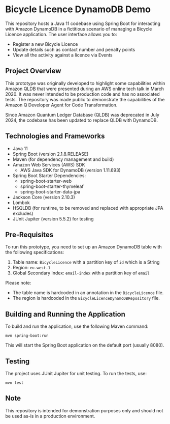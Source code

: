 # Bicycle Licence DynamoDB Demo

This repository hosts a Java 11 codebase using Spring Boot for interacting with Amazon DynamoDB in a fictitious scenario of managing a Bicycle Licence application. The user interface allows you to:

 - Register a new Bicycle Licence
 - Update details such as contact number and penalty points
 - View all the activity against a licence via Events

## Project Overview

This prototype was originally developed to highlight some capabilities within Amazon QLDB that were presented during an AWS online tech talk in March 2020. It was never intended to be production code and has no associated tests. The repository was made public to demonstrate the capabilities of the Amazon Q Developer Agent for Code Transformation.

Since Amazon Quantum Ledger Database (QLDB) was deprecated in July 2024, the codebase has been updated to replace QLDB with DynamoDB.

## Technologies and Frameworks

- Java 11
- Spring Boot (version 2.1.8.RELEASE)
- Maven (for dependency management and build)
- Amazon Web Services (AWS) SDK
  - AWS Java SDK for DynamoDB (version 1.11.693)
- Spring Boot Starter Dependencies:
  - spring-boot-starter-web
  - spring-boot-starter-thymeleaf
  - spring-boot-starter-data-jpa
- Jackson Core (version 2.10.3)
- Lombok
- HSQLDB (for runtime, to be removed and replaced with appropriate JPA excludes)
- JUnit Jupiter (version 5.5.2) for testing

## Pre-Requisites

To run this prototype, you need to set up an Amazon DynamoDB table with the following specifications:

1. Table name: `BicycleLicence` with a partition key of `id` which is a String
2. Region: `eu-west-1`
3. Global Secondary Index: `email-index` with a partition key of `email`

Please note:
- The table name is hardcoded in an annotation in the `BicycleLicence` file.
- The region is hardcoded in the `BicycleLicenceDynamoDBRepository` file.

## Building and Running the Application

To build and run the application, use the following Maven command:

```
mvn spring-boot:run
```

This will start the Spring Boot application on the default port (usually 8080).

## Testing

The project uses JUnit Jupiter for unit testing. To run the tests, use:

```
mvn test
```

## Note

This repository is intended for demonstration purposes only and should not be used as-is in a production environment.